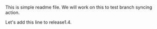 This is simple readme file.
We will work on this to test branch syncing action.

Let's add this line to release1.4.